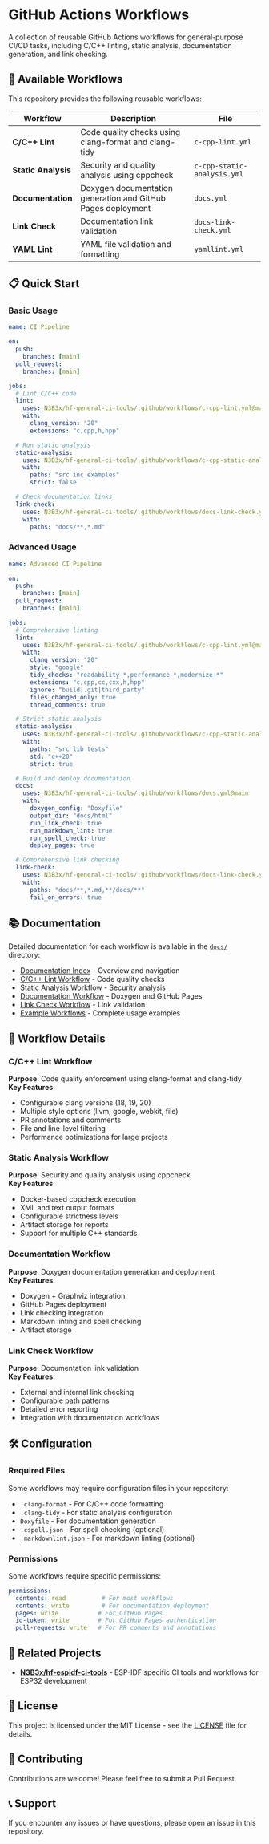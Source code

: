 # GitHub Actions Workflows

A collection of reusable GitHub Actions workflows for general-purpose CI/CD tasks, including C/C++ linting, static analysis, documentation generation, and link checking.

## 🚀 Available Workflows

This repository provides the following reusable workflows:

| Workflow | Description | File |
|----------|-------------|------|
| **C/C++ Lint** | Code quality checks using clang-format and clang-tidy | `c-cpp-lint.yml` |
| **Static Analysis** | Security and quality analysis using cppcheck | `c-cpp-static-analysis.yml` |
| **Documentation** | Doxygen documentation generation and GitHub Pages deployment | `docs.yml` |
| **Link Check** | Documentation link validation | `docs-link-check.yml` |
| **YAML Lint** | YAML file validation and formatting | `yamllint.yml` |

## 📋 Quick Start

### Basic Usage

```yaml
name: CI Pipeline

on:
  push:
    branches: [main]
  pull_request:
    branches: [main]

jobs:
  # Lint C/C++ code
  lint:
    uses: N3B3x/hf-general-ci-tools/.github/workflows/c-cpp-lint.yml@main
    with:
      clang_version: "20"
      extensions: "c,cpp,h,hpp"

  # Run static analysis
  static-analysis:
    uses: N3B3x/hf-general-ci-tools/.github/workflows/c-cpp-static-analysis.yml@main
    with:
      paths: "src inc examples"
      strict: false

  # Check documentation links
  link-check:
    uses: N3B3x/hf-general-ci-tools/.github/workflows/docs-link-check.yml@main
    with:
      paths: "docs/**,*.md"
```

### Advanced Usage

```yaml
name: Advanced CI Pipeline

on:
  push:
    branches: [main]
  pull_request:
    branches: [main]

jobs:
  # Comprehensive linting
  lint:
    uses: N3B3x/hf-general-ci-tools/.github/workflows/c-cpp-lint.yml@main
    with:
      clang_version: "20"
      style: "google"
      tidy_checks: "readability-*,performance-*,modernize-*"
      extensions: "c,cpp,cc,cxx,h,hpp"
      ignore: "build|.git|third_party"
      files_changed_only: true
      thread_comments: true

  # Strict static analysis
  static-analysis:
    uses: N3B3x/hf-general-ci-tools/.github/workflows/c-cpp-static-analysis.yml@main
    with:
      paths: "src lib tests"
      std: "c++20"
      strict: true

  # Build and deploy documentation
  docs:
    uses: N3B3x/hf-general-ci-tools/.github/workflows/docs.yml@main
    with:
      doxygen_config: "Doxyfile"
      output_dir: "docs/html"
      run_link_check: true
      run_markdown_lint: true
      run_spell_check: true
      deploy_pages: true

  # Comprehensive link checking
  link-check:
    uses: N3B3x/hf-general-ci-tools/.github/workflows/docs-link-check.yml@main
    with:
      paths: "docs/**,*.md,**/docs/**"
      fail_on_errors: true
```

## 📚 Documentation

Detailed documentation for each workflow is available in the [`docs/`](docs/) directory:

- [Documentation Index](docs/index.md) - Overview and navigation
- [C/C++ Lint Workflow](docs/lint-workflow.md) - Code quality checks
- [Static Analysis Workflow](docs/static-analysis-workflow.md) - Security analysis
- [Documentation Workflow](docs/docs-workflow.md) - Doxygen and GitHub Pages
- [Link Check Workflow](docs/link-check-workflow.md) - Link validation
- [Example Workflows](docs/example-workflows.md) - Complete usage examples

## 🔧 Workflow Details

### C/C++ Lint Workflow

**Purpose**: Code quality enforcement using clang-format and clang-tidy  
**Key Features**:
- Configurable clang versions (18, 19, 20)
- Multiple style options (llvm, google, webkit, file)
- PR annotations and comments
- File and line-level filtering
- Performance optimizations for large projects

### Static Analysis Workflow

**Purpose**: Security and quality analysis using cppcheck  
**Key Features**:
- Docker-based cppcheck execution
- XML and text output formats
- Configurable strictness levels
- Artifact storage for reports
- Support for multiple C++ standards

### Documentation Workflow

**Purpose**: Doxygen documentation generation and deployment  
**Key Features**:
- Doxygen + Graphviz integration
- GitHub Pages deployment
- Link checking integration
- Markdown linting and spell checking
- Artifact storage

### Link Check Workflow

**Purpose**: Documentation link validation  
**Key Features**:
- External and internal link checking
- Configurable path patterns
- Detailed error reporting
- Integration with documentation workflows

## 🛠️ Configuration

### Required Files

Some workflows may require configuration files in your repository:

- `.clang-format` - For C/C++ code formatting
- `.clang-tidy` - For static analysis configuration
- `Doxyfile` - For documentation generation
- `.cspell.json` - For spell checking (optional)
- `.markdownlint.json` - For markdown linting (optional)

### Permissions

Some workflows require specific permissions:

```yaml
permissions:
  contents: read          # For most workflows
  contents: write         # For documentation deployment
  pages: write           # For GitHub Pages
  id-token: write        # For GitHub Pages authentication
  pull-requests: write   # For PR comments and annotations
```

## 🔗 Related Projects

- **[N3B3x/hf-espidf-ci-tools](https://github.com/N3B3x/hf-espidf-ci-tools)** - ESP-IDF specific CI tools and workflows for ESP32 development

## 📄 License

This project is licensed under the MIT License - see the [LICENSE](LICENSE) file for details.

## 🤝 Contributing

Contributions are welcome! Please feel free to submit a Pull Request.

## 📞 Support

If you encounter any issues or have questions, please open an issue in this repository.